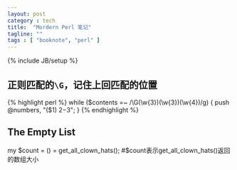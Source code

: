 ```yaml
---
layout: post
category : tech
title:  "Mordern Perl 笔记"
tagline: ""
tags : [ "booknote", "perl" ] 
---
```

{% include JB/setup %}

## 正则匹配的``\G``，记住上回匹配的位置

{% highlight perl %}
while ($contents =~ /\G(\w{3})(\w{3})(\w{4})/g)
{
push @numbers, "($1) $2-$3";
}
{% endhighlight %}

## The Empty List

my $count = () = get_all_clown_hats();   #$count表示get_all_clown_hats()返回的数组大小
